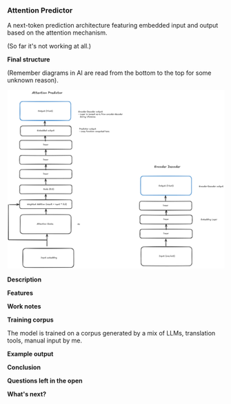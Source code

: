 ### Attention Predictor

A next-token prediction architecture featuring embedded input and output based on the attention mechanism.

(So far it's not working at all.)

**Final structure**

(Remember diagrams in AI are read from the bottom to the top for some unknown reason).

![attention predictor architecture](./attention_predictor.png)

**Description**

**Features**

**Work notes**

**Training corpus**

The model is trained on a corpus generated by a mix of LLMs, translation tools, manual input by me.

**Example output**

**Conclusion**

**Questions left in the open**


**What's next?**
